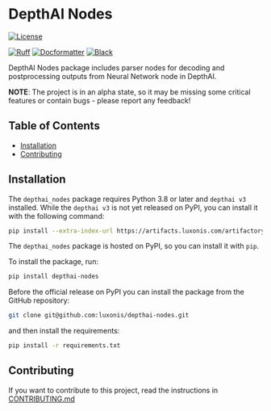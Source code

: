 # DepthAI Nodes

[![License](https://img.shields.io/badge/License-Apache_2.0-blue.svg)](https://opensource.org/licenses/Apache-2.0)

[![Ruff](https://img.shields.io/endpoint?url=https://raw.githubusercontent.com/astral-sh/ruff/main/assets/badge/v2.json)](https://github.com/astral-sh/ruff)
[![Docformatter](https://img.shields.io/badge/%20formatter-docformatter-fedcba.svg)](https://github.com/PyCQA/docformatter)
[![Black](https://img.shields.io/badge/code%20style-black-000000.svg)](https://github.com/psf/black)

DepthAI Nodes package includes parser nodes for decoding and postprocessing outputs from Neural Network node in DepthAI.

**NOTE**:
The project is in an alpha state, so it may be missing some critical features or contain bugs - please report any feedback!

## Table of Contents

- [Installation](#installation)
- [Contributing](#contributing)

## Installation

The `depthai_nodes` package requires Python 3.8 or later and `depthai v3` installed.
While the `depthai v3` is not yet released on PyPI, you can install it with the following command:

```bash
pip install --extra-index-url https://artifacts.luxonis.com/artifactory/luxonis-python-release-local/ depthai==3.0.0a2
```

The `depthai_nodes` package is hosted on PyPI, so you can install it with `pip`.

To install the package, run:

```bash
pip install depthai-nodes
```

Before the official release on PyPI you can install the package from the GitHub repository:

```bash
git clone git@github.com:luxonis/depthai-nodes.git
```

and then install the requirements:

```bash
pip install -r requirements.txt
```

## Contributing

If you want to contribute to this project, read the instructions in [CONTRIBUTING.md](./CONTRIBUTING.md)
